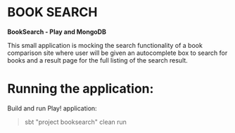 BOOK SEARCH
===========

**BookSearch - Play and MongoDB**

This small application is mocking the search functionality of a book comparison site where user will be given an autocomplete box to search for books and a result page for the full listing of the search result.


Running the application:
========================
Build and run Play! application:
> sbt "project booksearch" clean run
